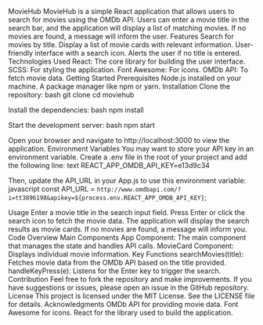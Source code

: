 MovieHub
MovieHub is a simple React application that allows users to search for movies using the OMDb API. Users can enter a movie title in the search bar, and the application will display a list of matching movies. If no movies are found, a message will inform the user.
Features
Search for movies by title.
Display a list of movie cards with relevant information.
User-friendly interface with a search icon.
Alerts the user if no title is entered.
Technologies Used
React: The core library for building the user interface.
SCSS: For styling the application.
Font Awesome: For icons.
OMDb API: To fetch movie data.
Getting Started
Prerequisites
Node.js installed on your machine.
A package manager like npm or yarn.
Installation
Clone the repository:
bash
git clone <repository-url>
cd moviehub

Install the dependencies:
bash
npm install

Start the development server:
bash
npm start

Open your browser and navigate to http://localhost:3000 to view the application.
Environment Variables
You may want to store your API key in an environment variable. Create a .env file in the root of your project and add the following line:
text
REACT_APP_OMDB_API_KEY=e13d9c34

Then, update the API_URL in your App.js to use this environment variable:
javascript
const API_URL = `http://www.omdbapi.com/?i=tt3896198&apikey=${process.env.REACT_APP_OMDB_API_KEY}`;

Usage
Enter a movie title in the search input field.
Press Enter or click the search icon to fetch the movie data.
The application will display the search results as movie cards.
If no movies are found, a message will inform you.
Code Overview
Main Components
App Component: The main component that manages the state and handles API calls.
MovieCard Component: Displays individual movie information.
Key Functions
searchMovies(title): Fetches movie data from the OMDb API based on the title provided.
handleKeyPress(e): Listens for the Enter key to trigger the search.
Contribution
Feel free to fork the repository and make improvements. If you have suggestions or issues, please open an issue in the GitHub repository.
License
This project is licensed under the MIT License. See the LICENSE file for details.
Acknowledgments
OMDb API for providing movie data.
Font Awesome for icons.
React for the library used to build the application.
